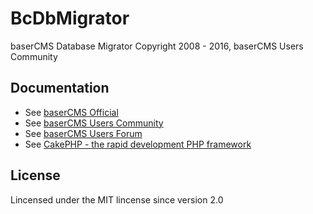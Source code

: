 BcDbMigrator
==========
baserCMS Database Migrator
Copyright 2008 - 2016, baserCMS Users Community  

Documentation
-------------

- See [baserCMS Official](http://basercms.net/)
- See [baserCMS Users Community](http://basercms.net/community/index)
- See [baserCMS Users Forum](http://forum.basercms.net/)
- See [CakePHP - the rapid development PHP framework](https://cakephp.org/jp/)

License
-------

Lincensed under the MIT lincense since version 2.0
